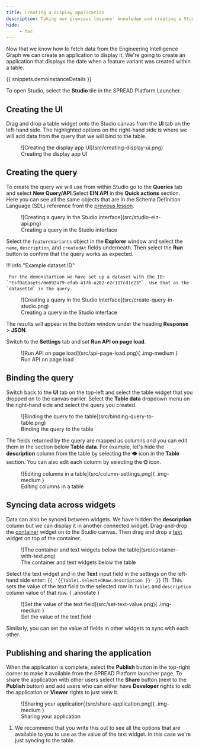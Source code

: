 ```yaml
---
title: Creating a display application
description: Taking our previous lessons' knowledge and creating a Studio application that displays data.
hide:
     - toc
---
```


Now that we know how to fetch data from the Engineering Intelligence Graph we can create an application to display it. We're going to create an application that displays the date when a feature variant was created within a table.

{{ snippets.demoInstanceDetails }}

To open Studio, select the **Studio** tile in the SPREAD Platform Launcher.

## Creating the UI

Drag and drop a table widget onto the Studio canvas from the **UI** tab on the left-hand side. The highlighted options on the right-hand side is where we will add data from the query that we will bind to the table.

<figure markdown="span">
     ![Creating the display app UI](src/creating-display-ui.png)
     <figcaption>Creating the display app UI</figcaption>
</figure>

## Creating the query

To create the query we will use from within Studio go to the **Queries** tab and select **New Query/API**.Select **EIN API** in the **Quick actions** section. Here you can see all the same objects that are in the Schema Definition Language (SDL) reference from the [previous lesson](querying-spread.md).

<figure markdown="span">
     ![Creating a query in the Studio interface](src/studio-ein-api.png)
     <figcaption>Creating a query in the Studio interface</figcaption>
</figure>

Select the `featureVariants` object in the **Explorer** window and select the `name`, `description`, and `createdAt` fields underneath. Then select the **Run** button to confirm that the query works as expected.

!!! info "Example dataset ID"

     For the demonstartion we have set up a dataset with the ID: `"EsfDatasets/de892a79-efab-4176-a282-e2c117cd1e23"`. Use that as the `datasetId` in the query.

<figure markdown="span">
     ![Creating a query in the Studio interface](src/create-query-in-studio.png)
     <figcaption>Creating a query in the Studio interface</figcaption>
</figure>

The results will appear in the bottom window under the heading **Response** > **JSON**.

Switch to the **Settings** tab and set **Run API on page load**.

<figure markdown="span">
     ![Run API on page load](src/api-page-load.png){ .img-medium }
     <figcaption>Run API on page load</figcaption>
</figure>

## Binding the query

Switch back to the **UI** tab on the top-left and select the table widget that you dropped on to the canvas earlier. Select the **Table data** dropdown menu on the right-hand side and select the query you created.

<figure markdown="span">
     ![Binding the query to the table](src/binding-query-to-table.png)
     <figcaption>Binding the query to the table</figcaption>
</figure>

The fields returned by the query are mapped as columns and you can edit them in the section below **Table data**. For example, let's hide the **description** column from the table by selecting the **👁️** icon in the **Table** section. You can also edit each column by selecting the **⛭** icon.

<figure markdown="span">
     ![Editing columns in a table](src/column-settings.png){ .img-medium }
     <figcaption>Editing columns in a table</figcaption>
</figure>

## Syncing data across widgets

Data can also be synced between widgets. We have hidden the **description** column but we can display it in another connected widget. Drag-and-drop the [container](../) widget on to the Studio canvas. Then drag and drop a [text]() widget on top of the container.

<figure markdown="span">
     ![The container and text widgets below the table](src/container-with-text.png)
     <figcaption>The container and text widgets below the table</figcaption>
</figure>

Select the text widget and in the **Text** input field in the settings on the left-hand side enter: `{{ '{{Table1.selectedRow.description }}' }}` (1). This sets the value of the text field to the selected row in `Table1` and `description` column value of that row.
{ .annotate }

<figure markdown="span">
     ![Set the value of the text field](src/set-text-value.png){ .img-medium }
     <figcaption>Set the value of the text field</figcaption>
</figure>

Similarly, you can set the value of fields in other widgets to sync with each other.

## Publishing and sharing the application

When the application is complete, select the **Publish** button in the top-right corner to make it available from the SPREAD Platform launcher page. To share the application with other users select the **Share** button (next to the **Publish** button) and add users who can either have **Developer** rights to edit the application or **Viewer** rights to just view it.

<figure markdown="span">
     ![Sharing your application](src/share-application.png){ .img-medium }
     <figcaption>Sharing your application</figcaption>
</figure>

1. We recommend that you write this out to see all the options that are available to you to use as the value of the text widget. In this case we're just syncing to the table.